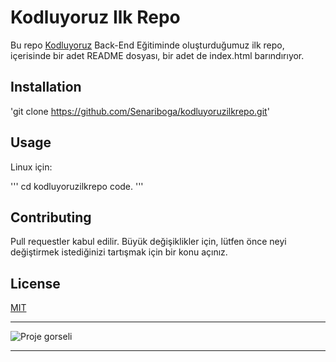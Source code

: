 # **Kodluyoruz Ilk Repo**

Bu repo [Kodluyoruz](https://kodluyoruz.org) Back-End Eğitiminde oluşturduğumuz ilk repo, içerisinde bir adet README dosyası, bir adet de index.html barındırıyor.

## **Installation**

'git clone https://github.com/Senariboga/kodluyoruzilkrepo.git'

## **Usage**

Linux için:

'''
cd kodluyoruzilkrepo
code.
'''
## **Contributing**
Pull requestler kabul edilir. Büyük değişiklikler için, lütfen önce neyi değiştirmek istediğinizi tartışmak için bir konu açınız.

## **License**

[MIT](https://choosealicense.com/licenses/mit/)

---

![Proje gorseli](https://picsum.photos/200/300)

---



